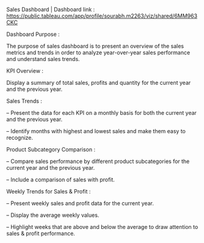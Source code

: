 Sales Dashboard | Dashboard link : https://public.tableau.com/app/profile/sourabh.m2263/viz/shared/6MM963CKC

Dashboard Purpose :

The purpose of sales dashboard is to present an overview of the sales metrics and trends in order to analyze year-over-year sales performance and understand sales trends.

KPI Overview :

Display a summary of total sales, profits and quantity for the current year and the previous year.

Sales Trends :

 – Present the data for each KPI on a monthly basis for both the current year and the previous year.
 
 – Identify months with highest and lowest sales and make them easy to recognize.
 
Product Subcategory Comparison :

 – Compare sales performance by different product subcategories for the current year and the previous year.
 
 – Include a comparison of sales with profit.
 
Weekly Trends for Sales & Profit :

 – Present weekly sales and profit data for the current year.
 
 – Display the average weekly values.
 
 – Highlight weeks that are above and below the average to draw attention to sales & profit performance.
